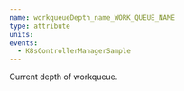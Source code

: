 ```yaml
---
name: workqueueDepth_name_WORK_QUEUE_NAME
type: attribute
units:
events:
  - K8sControllerManagerSample
---
```


Current depth of workqueue.